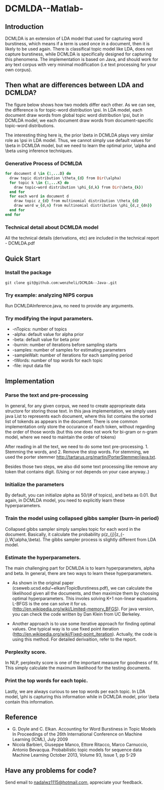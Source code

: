DCMLDA--Matlab-
===============

## Introduction
DCMLDA is an extension of LDA model that used for capturing word burstiness, which means if a term is used once
in a document, then it is likely to be used again. There is classifical topic model like LDA, does not capture burstiness, 
while DCMLDA is specifically designed for capturing this phenomena. The implementation is based on Java, and should
work for any text corpus with very minimal modification (i.e text processing for your own corpus). 


## Then what are differences between LDA and DCMLDA? 
The figure below shows how two models differ each other. As we can see, the difference is for topic-word distribution \psi. 
In LDA model, each document draw words from global topic word distribution \psi, but in DCMLDA model, we each document 
draw words from document-specific topic-word distributions. 

The interesting thing here is, the prior \beta in DCMLDA plays very similar role as \psi in LDA model.  Thus, we cannot
simply use default values for \beta in DCMLDA model, but we need to learn the optimal prior, \alpha and \beta using 
inference techniques.

### Generative Process of DCMLDA
``` ruby
for document d \in {1,...D} do
  draw topic distribution \theta_{d} from Dir(\alpha)
  for topic k \in {1,...K} do
    draw topic-word distribution \phi_{d,k} from Dir(\beta_{k})
  end for
  for each word in document d
    draw topic z_{d} from multinomial distribution \theta_{d}
    draw word w_{d,n} from multinomial distribution \phi_{d,z_{dn}}
  end for
end for
```

### Technical detail about DCMLDA model
All the technical details (derivations, etc) are included in the technical report - DCMLDA.pdf

## Quick Start
### Install the package 
``` 
git clone git@github.com:wenzheli/DCMLDA--Java-.git
```
### Try example: analyzing NIPS corpus
Run DCMLDAInference.java, no need to provide any arguments. 
### Try modifying the input parameters. 
- -nTopics: number of topics
- -alpha: default value for alpha prior
- -beta: default value for beta prior
- -burnin: number of iterations before sampling starts
- -samples: number of samples for estimating parameters
- -sampleWait: number of iterations for each sampling period
- -tWords: number of top words for each topic
- -file: input data file

## Implementation

### Parse the text and pre-processing
In general, for any given corpus, we need to create approprieate data structore for storing those text. 
In this java implementation, we simply uses java List<Integer> to represents each document, where this list
contains the sorted list of tokends as appears in the document. There is one common implementation only
store the occurance of each token, without regarding the order of those words (but this one does not work for
bi-gram or n-gram model, where we need to maintain the order of tokens)

After reading in all the text, we need to do some text pre-processing. 1. Stemming the words, and 2. Remove the 
stop words. For stemming, we used the porter stemmer http://tartarus.org/martin/PorterStemmer/java.txt.

Besides those two steps, we also did some text processing like remove any token that contains digit. (Using or not
depends on your case anyway..)

### Initialize the parameters 
By default, you can initialize alpha as 50/(# of topics), and beta as 0.01. But again, in DCMLDA model, you need
to explicitly learn these hyperparameters. 

### Train the model using collapsed gibbs sampler (burn-in period)
Collapsed gibbs sampler simply samples topic for each word in the document. Basically, it calculate the probability 
p(z_{j}|z_{-j},W,\alpha,\beta). The gibbs sampler process is slightly different from LDA model. 


### Estimate the hyperparameters. 
The main challenging part for DCMLDA is to learn hyperparameters, alpha and beta. In general, there are two ways
to learn these hyperparameters. 

- As shown in the original paper (cseweb.ucsd.edu/~elkan/TopicBurstiness.pdf), we can calculate the likelihood given
all the documents, and then maximize them by choosing optimal hyperparameters. This involes solving K+1 non-linear
equations. L-BFGS is the one can solve it for us. (http://en.wikipedia.org/wiki/Limited-memory_BFGS). For java version, 
you can check the code written by Dan Klein from UC Berkeley. 

- Another approach is to use some iterative approach for finding optimal values. One typical way is to use fixed point
iteration (http://en.wikipedia.org/wiki/Fixed-point_iteration). Actually, the code is using this method. For detailed
derivaition, refer to the report. 

### Perplexity score. 
In NLP, perplexity score is one of the important measure for goodness of fit. This simply calculate the maximum likelihood
for the testing documents. 

### Print the top words for each topic. 
Lastly, we are always curious to see top words per each topic. In LDA model, \phi is capturing this information while in
DCMLDA model, prior \beta contain this information. 

## Reference
- G. Doyle and C. Elkan. Accounting for Word Burstiness in Topic Models In Proceedings of the 26th International Conference on Machine Learning (ICML), July 2009
- Nicola Barbieri, Giuseppe Manco, Ettore Ritacco, Marco Carnuccio, Antonio Bevacqua. Probabilistic topic models for sequence data
Machine Learning October 2013, Volume 93, Issue 1, pp 5-29


## Have any problems for code? 
Send email to nadalwz1115@hotmail.com, appreciate your feedback. 
